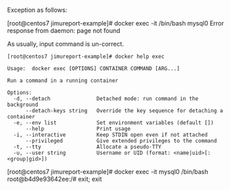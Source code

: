 Exception as follows:

[root@centos7 jimureport-example]# docker exec -it /bin/bash mysql0
Error response from daemon: page not found

As usually, input command is un-correct.

```
[root@centos7 jimureport-example]# docker help exec

Usage:	docker exec [OPTIONS] CONTAINER COMMAND [ARG...]

Run a command in a running container

Options:
  -d, --detach               Detached mode: run command in the background
      --detach-keys string   Override the key sequence for detaching a container
  -e, --env list             Set environment variables (default [])
      --help                 Print usage
  -i, --interactive          Keep STDIN open even if not attached
      --privileged           Give extended privileges to the command
  -t, --tty                  Allocate a pseudo-TTY
  -u, --user string          Username or UID (format: <name|uid>[:<group|gid>])

```

[root@centos7 jimureport-example]# docker exec -it mysql0 /bin/bash
root@b4d9e93642ee:/# exit;
exit
